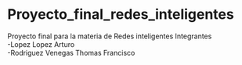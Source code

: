 # Proyecto_final_redes_inteligentes
Proyecto final para la materia de Redes inteligentes
Integrantes  
  -Lopez Lopez Arturo  
  -Rodriguez Venegas Thomas Francisco
